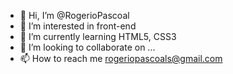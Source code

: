 - 👋 Hi, I’m @RogerioPascoal
- 👀 I’m interested in front-end
- 🌱 I’m currently learning HTML5, CSS3
- 💞️ I’m looking to collaborate on ...
- 📫 How to reach me rogeriopascoals@gmail.com

<!---
RogerioPascoal/RogerioPascoal is a ✨ special ✨ repository because its `README.md` (this file) appears on your GitHub profile.
You can click the Preview link to take a look at your changes.
--->

